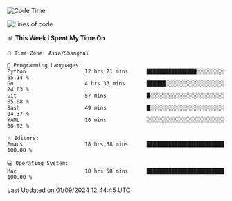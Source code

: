 <!--START_SECTION:waka-->
![Code Time](http://img.shields.io/badge/Code%20Time-2%2C168%20hrs%2052%20mins-blue)

![Lines of code](https://img.shields.io/badge/From%20Hello%20World%20I%27ve%20Written-308.0%20thousand%20lines%20of%20code-blue)

📊 **This Week I Spent My Time On** 

```text
🕑︎ Time Zone: Asia/Shanghai

💬 Programming Languages: 
Python                   12 hrs 21 mins      ████████████████░░░░░░░░░   65.14 % 
Go                       4 hrs 33 mins       ██████░░░░░░░░░░░░░░░░░░░   24.03 % 
Git                      57 mins             █░░░░░░░░░░░░░░░░░░░░░░░░   05.08 % 
Bash                     49 mins             █░░░░░░░░░░░░░░░░░░░░░░░░   04.37 % 
YAML                     10 mins             ░░░░░░░░░░░░░░░░░░░░░░░░░   00.92 % 

🔥 Editors: 
Emacs                    18 hrs 58 mins      █████████████████████████   100.00 % 

💻 Operating System: 
Mac                      18 hrs 58 mins      █████████████████████████   100.00 % 
```


 Last Updated on 01/09/2024 12:44:45 UTC
<!--END_SECTION:waka-->
